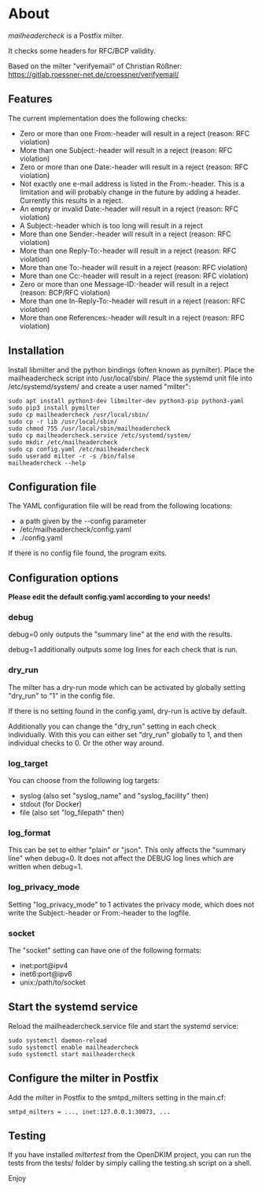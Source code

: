 # About

*mailheadercheck* is a Postfix milter.

It checks some headers for RFC/BCP validity.

Based on the milter "verifyemail" of Christian Rößner:
 https://gitlab.roessner-net.de/croessner/verifyemail/

## Features

The current implementation does the following checks:

* Zero or more than one From:-header will result in a reject (reason: RFC violation)
* More than one Subject:-header will result in a reject (reason: RFC violation)
* Zero or more than one Date:-header will result in a reject (reason: RFC violation)
* Not exactly one e-mail address is listed in the From:-header. This is a
  limitation and will probably change in the future by adding a header.
  Currently this results in a reject.
* An empty or invalid Date:-header will result in a reject (reason: RFC violation)
* A Subject:-header which is too long will result in a reject
* More than one Sender:-header will result in a reject (reason: RFC violation)
* More than one Reply-To:-header will result in a reject (reason: RFC violation)
* More than one To:-header will result in a reject (reason: RFC violation)
* More than one Cc:-header will result in a reject (reason: RFC violation)
* Zero or more than one Message-ID:-header will result in a reject (reason: BCP/RFC violation)
* More than one In-Reply-To:-header will result in a reject (reason: RFC violation)
* More than one References:-header will result in a reject (reason: RFC violation)

## Installation

Install libmilter and the python bindings (often known as pymilter). Place the
mailheadercheck script into /usr/local/sbin/. Place the systemd unit file into
/etc/systemd/system/ and create a user named "milter":

```
sudo apt install python3-dev libmilter-dev python3-pip python3-yaml
sudo pip3 install pymilter
sudo cp mailheadercheck /usr/local/sbin/
sudo cp -r lib /usr/local/sbin/
sudo chmod 755 /usr/local/sbin/mailheadercheck
sudo cp mailheadercheck.service /etc/systemd/system/
sudo mkdir /etc/mailheadercheck
sudo cp config.yaml /etc/mailheadercheck
sudo useradd milter -r -s /bin/false
mailheadercheck --help
```

## Configuration file

The YAML configuration file will be read from the following locations:
- a path given by the --config parameter
- /etc/mailheadercheck/config.yaml
- ./config.yaml

If there is no config file found, the program exits.

## Configuration options

**Please edit the default config.yaml according to your needs!**

### debug

debug=0 only outputs the "summary line" at the end with the results.

debug=1 additionally outputs some log lines for each check that is run.

### dry_run

The milter has a dry-run mode which can be activated by globally setting "dry_run" to "1" in the config file.

If there is no setting found in the config.yaml, dry-run is active by default.

Additionally you can change the "dry_run" setting in each check individually. With this you can either set "dry_run"
globally to 1, and then individual checks to 0. Or the other way around.

### log_target

You can choose from the following log targets:

- syslog (also set "syslog_name" and "syslog_facility" then)
- stdout (for Docker)
- file (also set "log_filepath" then)

### log_format

This can be set to either "plain" or "json". This only affects the "summary line" when debug=0. It does not
affect the DEBUG log lines which are written when debug=1.

### log_privacy_mode

Setting "log_privacy_mode" to 1 activates the privacy mode, which does not write the Subject:-header or
From:-header to the logfile.

### socket

The "socket" setting can have one of the following formats:

- inet:port@ipv4
- inet6:port@ipv6
- unix:/path/to/socket

## Start the systemd service

Reload the mailheadercheck.service file and start the systemd service:

```
sudo systemctl daemon-reload
sudo systemctl enable mailheadercheck
sudo systemctl start mailheadercheck
```

## Configure the milter in Postfix

Add the milter in Postfix to the smtpd_milters setting in the main.cf:

```
smtpd_milters = ..., inet:127.0.0.1:30073, ...
```

## Testing

If you have installed *miltertest* from the OpenDKIM project, you can run the
tests from the tests/ folder by simply calling the testing.sh script on a shell.

Enjoy
